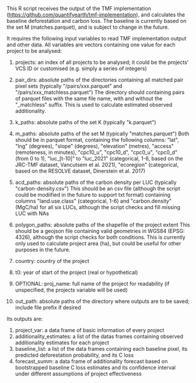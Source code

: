 This R script receives the output of the TMF implementation (https://github.com/quantifyearth/tmf-implementation),
and calculates the baseline deforestation and carbon loss. The baseline is currently based on the set M (matches.parquet), and is subject to change in the future.

It requires the following input variables to read TMF implementation output and other data.
All variables are vectors containing one value for each project to be analysed:

1. projects: an index of all projects to be analysed; it could be the projects' VCS ID or customised (e.g. simply a series of integers)

2. pair_dirs: absolute paths of the directories containing all matched pair pixel sets (typically "/pairs/xxx.parquet" and  "/pairs/xxx_matchless.parquet")
The directory should containing pairs of parquet files with the same file name, with and without the "_matchless" suffix.
This is used to calculate estimated observed additionality.

3. k_paths: absolute paths of the set K (typically "k.parquet")
4. m_paths: absolute paths of the set M (typically "matches.parquet")
Both should be in parquet format, containing the following columns:
"lat", "lng" (degrees), "slope" (degrees), "elevation" (metres), "access" (remoteness, in minutes), "cpc10_u", "cpc10_d", "cpc0_u", "cpc0_d" (from 0 to 1), "luc_[t-10]" to "luc_2021" (categorical, 1-6, based on the JRC-TMF dataset, Vancutsem et al. 2021), "ecoregion" (categorical, based on the RESOLVE dataset, Dinerstein et al. 2017)

5. acd_paths: absolute paths of the carbon density per LUC (typically "carbon-density.csv")
This should be an csv file (although the script could be modiified in the future to support txt format) containing columns "land.use.class" (categorical, 1-6) and "carbon.density" (MgC/ha) for all six LUCs, although the script checks and fill missing LUC with NAs

6. polygon_paths: absolute paths of the shapefile of the project extent
This should be a geojson file containing valid geometries in WGS84 (EPSG: 4326), although the script checks for both conditions.
This is currently only used to calculate project area (ha), but could be useful for other purposes in the future.

7. country: country of the project
8. t0: year of start of the project (real or hypothetical)
9. OPTIONAL: proj_name: full name of the project for readability (if unspecified, the projects variable will be used)
10. out_path: absolute paths of the directory where outputs are to be saved; include file prefix if desired


Its outputs are:
1. project_var: a data frame of basic information of every project
2. additionality_estimates: a list of the datas frames containing observed additionality estimates for each project
3. baseline_list: a list of the data frames containing each baseline pixel, its predicted deforestation probability, and its C loss
4. forecast_summ: a data frame of additionality forecast based on bootstrapped baseline C loss estimates and its confidence interval under different assumptions of project effectiveness

